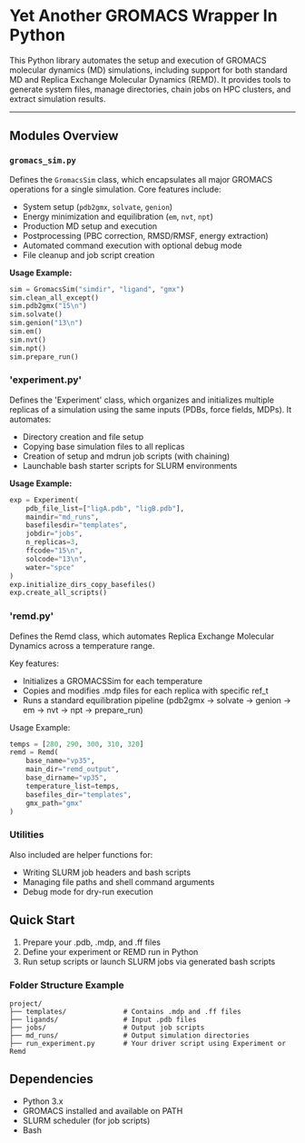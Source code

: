# Yet Another GROMACS Wrapper In Python

This Python library automates the setup and execution of GROMACS molecular dynamics (MD) simulations, including support for both standard MD and Replica Exchange Molecular Dynamics (REMD). It provides tools to generate system files, manage directories, chain jobs on HPC clusters, and extract simulation results.

---

## Modules Overview

### `gromacs_sim.py`

Defines the `GromacsSim` class, which encapsulates all major GROMACS operations for a single simulation. Core features include:

- System setup (`pdb2gmx`, `solvate`, `genion`)
- Energy minimization and equilibration (`em`, `nvt`, `npt`)
- Production MD setup and execution
- Postprocessing (PBC correction, RMSD/RMSF, energy extraction)
- Automated command execution with optional debug mode
- File cleanup and job script creation

**Usage Example:**
```python
sim = GromacsSim("simdir", "ligand", "gmx")
sim.clean_all_except()
sim.pdb2gmx("15\n")
sim.solvate()
sim.genion("13\n")
sim.em()
sim.nvt()
sim.npt()
sim.prepare_run()
```

### 'experiment.py'

Defines the 'Experiment' class, which organizes and initializes multiple replicas of a simulation using the same inputs (PDBs, force fields, MDPs). It automates:

- Directory creation and file setup
- Copying base simulation files to all replicas
- Creation of setup and mdrun job scripts (with chaining)
- Launchable bash starter scripts for SLURM environments

**Usage Example:**
```python
exp = Experiment(
    pdb_file_list=["ligA.pdb", "ligB.pdb"],
    maindir="md_runs",
    basefilesdir="templates",
    jobdir="jobs",
    n_replicas=3,
    ffcode="15\n",
    solcode="13\n",
    water="spce"
)
exp.initialize_dirs_copy_basefiles()
exp.create_all_scripts()
```
### 'remd.py'

Defines the Remd class, which automates Replica Exchange Molecular Dynamics across a temperature range.

Key features:

- Initializes a GROMACSSim for each temperature
- Copies and modifies .mdp files for each replica with specific ref_t
- Runs a standard equilibration pipeline (pdb2gmx → solvate → genion → em → nvt → npt → prepare_run)

Usage Example:
```python
temps = [280, 290, 300, 310, 320]
remd = Remd(
    base_name="vp35",
    main_dir="remd_output",
    base_dirname="vp35",
    temperature_list=temps,
    basefiles_dir="templates",
    gmx_path="gmx"
)
```
### Utilities

Also included are helper functions for:
- Writing SLURM job headers and bash scripts
- Managing file paths and shell command arguments
- Debug mode for dry-run execution

## Quick Start

1. Prepare your .pdb, .mdp, and .ff files
2. Define your experiment or REMD run in Python
3. Run setup scripts or launch SLURM jobs via generated bash scripts

### Folder Structure Example
```
project/
├── templates/              # Contains .mdp and .ff files
├── ligands/                # Input .pdb files
├── jobs/                   # Output job scripts
├── md_runs/                # Output simulation directories
├── run_experiment.py       # Your driver script using Experiment or Remd
```
## Dependencies
- Python 3.x
- GROMACS installed and available on PATH
- SLURM scheduler (for job scripts)
- Bash

